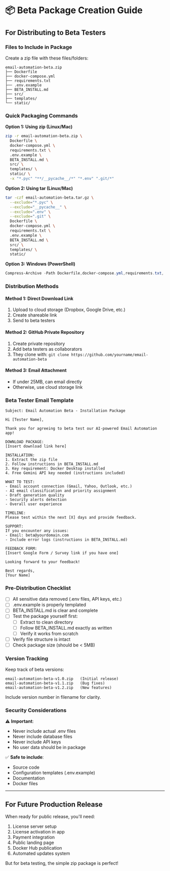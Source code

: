 # 📦 Beta Package Creation Guide

## For Distributing to Beta Testers

### Files to Include in Package

Create a zip file with these files/folders:

```
email-automation-beta.zip
├── Dockerfile
├── docker-compose.yml
├── requirements.txt
├── .env.example
├── BETA_INSTALL.md
├── src/
├── templates/
└── static/
```

### Quick Packaging Commands

**Option 1: Using zip (Linux/Mac)**
```bash
zip -r email-automation-beta.zip \
  Dockerfile \
  docker-compose.yml \
  requirements.txt \
  .env.example \
  BETA_INSTALL.md \
  src/ \
  templates/ \
  static/ \
  -x "*.pyc" "**/__pycache__/*" "*.env" ".git/*"
```

**Option 2: Using tar (Linux/Mac)**
```bash
tar -czf email-automation-beta.tar.gz \
  --exclude="*.pyc" \
  --exclude="__pycache__" \
  --exclude=".env" \
  --exclude=".git" \
  Dockerfile \
  docker-compose.yml \
  requirements.txt \
  .env.example \
  BETA_INSTALL.md \
  src/ \
  templates/ \
  static/
```

**Option 3: Windows (PowerShell)**
```powershell
Compress-Archive -Path Dockerfile,docker-compose.yml,requirements.txt,.env.example,BETA_INSTALL.md,src,templates,static -DestinationPath email-automation-beta.zip
```

### Distribution Methods

#### Method 1: Direct Download Link
1. Upload to cloud storage (Dropbox, Google Drive, etc.)
2. Create shareable link
3. Send to beta testers

#### Method 2: GitHub Private Repository
1. Create private repository
2. Add beta testers as collaborators
3. They clone with: `git clone https://github.com/yourname/email-automation-beta`

#### Method 3: Email Attachment
- If under 25MB, can email directly
- Otherwise, use cloud storage link

### Beta Tester Email Template

```
Subject: Email Automation Beta - Installation Package

Hi [Tester Name],

Thank you for agreeing to beta test our AI-powered Email Automation app!

DOWNLOAD PACKAGE:
[Insert download link here]

INSTALLATION:
1. Extract the zip file
2. Follow instructions in BETA_INSTALL.md
3. Key requirement: Docker Desktop installed
4. Free Gemini API key needed (instructions included)

WHAT TO TEST:
- Email account connection (Gmail, Yahoo, Outlook, etc.)
- AI email classification and priority assignment
- Draft generation quality
- Security alerts detection
- Overall user experience

TIMELINE:
Please test within the next [X] days and provide feedback.

SUPPORT:
If you encounter any issues:
- Email: beta@yourdomain.com
- Include error logs (instructions in BETA_INSTALL.md)

FEEDBACK FORM:
[Insert Google Form / Survey link if you have one]

Looking forward to your feedback!

Best regards,
[Your Name]
```

### Pre-Distribution Checklist

- [ ] All sensitive data removed (.env files, API keys, etc.)
- [ ] .env.example is properly templated
- [ ] BETA_INSTALL.md is clear and complete
- [ ] Test the package yourself first:
  - [ ] Extract to clean directory
  - [ ] Follow BETA_INSTALL.md exactly as written
  - [ ] Verify it works from scratch
- [ ] Verify file structure is intact
- [ ] Check package size (should be < 5MB)

### Version Tracking

Keep track of beta versions:

```
email-automation-beta-v1.0.zip   (Initial release)
email-automation-beta-v1.1.zip   (Bug fixes)
email-automation-beta-v1.2.zip   (New features)
```

Include version number in filename for clarity.

### Security Considerations

⚠️ **Important**:
- Never include actual .env files
- Never include database files
- Never include API keys
- No user data should be in package

✅ **Safe to include**:
- Source code
- Configuration templates (.env.example)
- Documentation
- Docker files

---

## For Future Production Release

When ready for public release, you'll need:
1. License server setup
2. License activation in app
3. Payment integration
4. Public landing page
5. Docker Hub publication
6. Automated updates system

But for beta testing, the simple zip package is perfect!
